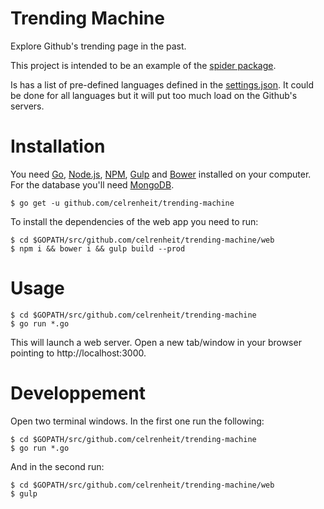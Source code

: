 # Trending Machine

Explore Github's trending page in the past.

This project is intended to be an example of the [spider package](https://github.com/celrenheit/spider).

Is has a list of pre-defined languages defined in the [settings.json](https://github.com/celrenheit/trending-machine/blob/master/settings.json).
It could be done for all languages but it will put too much load on the Github's servers.

# Installation

You need [Go](https://golang.org/), [Node.js](https://nodejs.org/), [NPM](https://www.npmjs.com/), [Gulp](http://gulpjs.com/) and [Bower](http://bower.io/) installed on your computer.
For the database you'll need [MongoDB](http://www.mongodb.com/).

```shell
$ go get -u github.com/celrenheit/trending-machine
```

To install the dependencies of the web app you need to run:
```shell
$ cd $GOPATH/src/github.com/celrenheit/trending-machine/web
$ npm i && bower i && gulp build --prod
```

# Usage

```shell
$ cd $GOPATH/src/github.com/celrenheit/trending-machine
$ go run *.go
```

This will launch a web server. Open a new tab/window in your browser pointing to http://localhost:3000.

# Developpement

Open two terminal windows.
In the first one run the following:

```shell
$ cd $GOPATH/src/github.com/celrenheit/trending-machine
$ go run *.go
```

And in the second run:

```shell
$ cd $GOPATH/src/github.com/celrenheit/trending-machine/web
$ gulp
```
